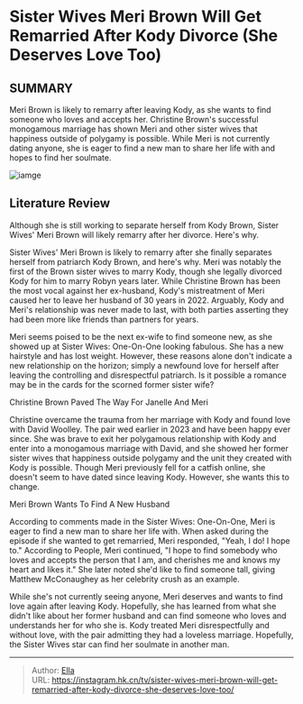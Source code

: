 # Sister Wives Meri Brown Will Get Remarried After Kody Divorce (She Deserves Love Too)


## SUMMARY 



  Meri Brown is likely to remarry after leaving Kody, as she wants to find someone who loves and accepts her.   Christine Brown&#39;s successful monogamous marriage has shown Meri and other sister wives that happiness outside of polygamy is possible.   While Meri is not currently dating anyone, she is eager to find a new man to share her life with and hopes to find her soulmate.  

![iamge](https://static1.srcdn.com/wordpress/wp-content/uploads/2023/12/sister-wives_-meri-brown-will-get-remarried-after-kody-divorce-she-deserves-love-too-1.jpg)

## Literature Review
Although she is still working to separate herself from Kody Brown, Sister Wives&#39; Meri Brown will likely remarry after her divorce. Here&#39;s why.




Sister Wives&#39; Meri Brown is likely to remarry after she finally separates herself from patriarch Kody Brown, and here&#39;s why. Meri was notably the first of the Brown sister wives to marry Kody, though she legally divorced Kody for him to marry Robyn years later. While Christine Brown has been the most vocal against her ex-husband, Kody&#39;s mistreatment of Meri caused her to leave her husband of 30 years in 2022. Arguably, Kody and Meri&#39;s relationship was never made to last, with both parties asserting they had been more like friends than partners for years.




Meri seems poised to be the next ex-wife to find someone new, as she showed up at Sister Wives: One-On-One looking fabulous. She has a new hairstyle and has lost weight. However, these reasons alone don&#39;t indicate a new relationship on the horizon; simply a newfound love for herself after leaving the controlling and disrespectful patriarch. Is it possible a romance may be in the cards for the scorned former sister wife?


 Christine Brown Paved The Way For Janelle And Meri 
          

Christine overcame the trauma from her marriage with Kody and found love with David Woolley. The pair wed earlier in 2023 and have been happy ever since. She was brave to exit her polygamous relationship with Kody and enter into a monogamous marriage with David, and she showed her former sister wives that happiness outside polygamy and the unit they created with Kody is possible. Though Meri previously fell for a catfish online, she doesn&#39;t seem to have dated since leaving Kody. However, she wants this to change.






 Meri Brown Wants To Find A New Husband 
          

According to comments made in the Sister Wives: One-On-One, Meri is eager to find a new man to share her life with. When asked during the episode if she wanted to get remarried, Meri responded, &#34;Yeah, I do! I hope to.&#34; According to People, Meri continued, &#34;I hope to find somebody who loves and accepts the person that I am, and cherishes me and knows my heart and likes it.&#34; She later noted she&#39;d like to find someone tall, giving Matthew McConaughey as her celebrity crush as an example.

While she&#39;s not currently seeing anyone, Meri deserves and wants to find love again after leaving Kody. Hopefully, she has learned from what she didn&#39;t like about her former husband and can find someone who loves and understands her for who she is. Kody treated Meri disrespectfully and without love, with the pair admitting they had a loveless marriage. Hopefully, the Sister Wives star can find her soulmate in another man.






---

> Author: [Ella](https://instagram.hk.cn/)  
> URL: https://instagram.hk.cn/tv/sister-wives-meri-brown-will-get-remarried-after-kody-divorce-she-deserves-love-too/  

